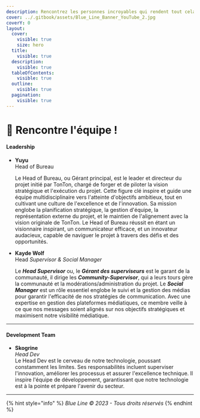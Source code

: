 ```yaml
---
description: Rencontrez les personnes incroyables qui rendent tout cela possible.
cover: ../.gitbook/assets/Blue_Line_Banner_YouTube_2.jpg
coverY: 0
layout:
  cover:
    visible: true
    size: hero
  title:
    visible: true
  description:
    visible: true
  tableOfContents:
    visible: true
  outline:
    visible: true
  pagination:
    visible: true
---
```


# 👋 Rencontre l'équipe !

#### Leadership

*   **Yuyu**\
    Head of Bureau

    Le Head of Bureau, ou Gérant principal, est le leader et directeur du projet initié par TonTon, chargé de forger et de piloter la vision stratégique et l'exécution du projet. Cette figure clé inspire et guide une équipe multidisciplinaire vers l'atteinte d'objectifs ambitieux, tout en cultivant une culture de l'excellence et de l'innovation. Sa mission englobe la planification stratégique, la gestion d'équipe, la représentation externe du projet, et le maintien de l'alignement avec la vision originale de TonTon. Le Head of Bureau réussit en étant un visionnaire inspirant, un communicateur efficace, et un innovateur audacieux, capable de naviguer le projet à travers des défis et des opportunités.
*   **Kayde Wolf**\
    Head _Supervisor & Social Manager_

    Le _**Head Supervisor**_ ou, le _**Gérant des superviseurs**_ est le garant de la communauté, il dirige les _**Community-Supervisor**_, qui a leurs tours gère la communauté et la modérations/administration du projet. Le _**Social Manager**_ est un rôle essentiel englobe le suivi et la gestion des médias pour garantir l'efficacité de nos stratégies de communication. Avec une expertise en gestion des plateformes médiatiques, ce membre veille à ce que nos messages soient alignés sur nos objectifs stratégiques et maximisent notre visibilité médiatique.

***

#### Development Team

* **Skogrine**\
  _Head Dev_\
  Le Head Dev est le cerveau de notre technologie, poussant constamment les limites. Ses responsabilités incluent superviser l'innovation, améliorer les processus et assurer l'excellence technique. Il inspire l'équipe de développement, garantissant que notre technologie est à la pointe et prépare l'avenir du secteur.

***





{% hint style="info" %}
_Blue Line © 2023 - Tous droits réservés_
{% endhint %}
